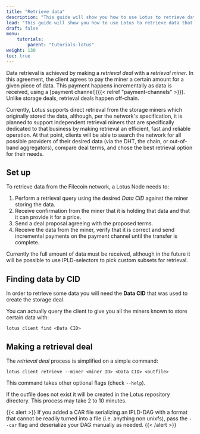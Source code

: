 ```yaml
---
title: "Retrieve data"
description: "This guide will show you how to use Lotus to retrieve data that has been stored on the Filecoin network."
lead: "This guide will show you how to use Lotus to retrieve data that has been stored on the Filecoin network."
draft: false
menu:
    tutorials:
        parent: "tutorials-lotus"
weight: 130
toc: true
---
```


Data retrieval is achieved by making a _retrieval deal_ with a _retrieval miner_. In this agreement, the client agrees to pay the miner a certain amount for a given piece of data. This payment happens incrementally as data is received, using a [payment channel]({{< relref "payment-channels" >}}). Unlike storage deals, retrieval deals happen off-chain.

Currently, Lotus supports direct retrieval from the storage miners which originally stored the data, although, per the network's specification, it is planned to support independent retrieval miners that are specifically dedicated to that business by making retrieval an efficient, fast and reliable operation. At that point, clients will be able to search the network for all possible providers of their desired data (via the DHT, the chain, or out-of-band aggregators), compare deal terms, and chose the best retrieval option for their needs.

## Set up

To retrieve data from the Filecoin network, a Lotus Node needs to:

1. Perform a retrieval query using the desired _Data CID_ against the miner storing the data.
2. Receive confirmation from the miner that it is holding that data and that it can provide it for a price.
3. Send a deal proposal agreeing with the proposed terms.
4. Receive the data from the miner, verify that it is correct and send incremental payments on the payment channel until the transfer is complete.

Currently the full amount of data must be received, although in the future it will be possible to use IPLD-selectors to pick custom subsets for retrieval.

## Finding data by CID

In order to retrieve some data you will need the **Data CID** that was used to create the storage deal.

You can actually query the client to give you all the miners known to store certain data with:

```shell
lotus client find <Data CID>
```

## Making a retrieval deal

The _retrieval deal_ process is simplified on a simple command:

```shell
lotus client retrieve --miner <miner ID> <Data CID> <outfile>
```

This command takes other optional flags (check `--help`).

If the outfile does not exist it will be created in the Lotus repository directory. This process may take 2 to 10 minutes.

{{< alert >}}
If you added a CAR file serializing an IPLD-DAG with a format that cannot be readily turned into a file (i.e. anything non unixfs), pass the `--car` flag and deserialize your DAG manually as needed.
{{< /alert >}}

